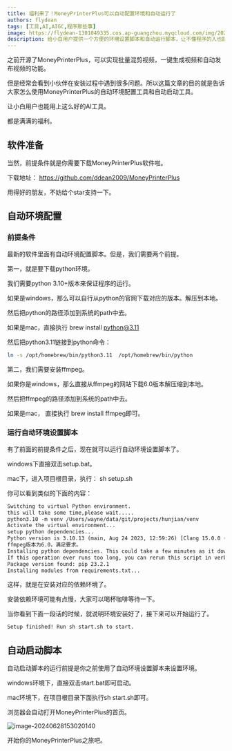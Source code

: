 ```yaml
---
title: 福利来了！MoneyPrinterPlus可以自动配置环境和自动运行了
authors: flydean
tags: [工具,AI,AIGC,程序那些事]
image: https://flydean-1301049335.cos.ap-guangzhou.myqcloud.com/img/202407041032551.png
description: 给小白用户提供一个方便的环境设置脚本和自动运行脚本，让不懂程序的人也能用上MoneyPrinterPlus
---
```


之前开源了MoneyPrinterPlus，可以实现批量混剪视频，一键生成视频和自动发布视频的功能。



但是经常会看到小伙伴在安装过程中遇到很多问题。所以这篇文章的目的就是告诉大家怎么使用MoneyPrinterPlus的自动环境配置工具和自动启动工具。



让小白用户也能用上这么好的AI工具。



都是满满的福利。



## 软件准备

当然，前提条件就是你需要下载MoneyPrinterPlus软件啦。 

下载地址： https://github.com/ddean2009/MoneyPrinterPlus

用得好的朋友，不妨给个star支持一下。



## 自动环境配置



### 前提条件

最新的软件里面有自动环境配置脚本。但是，我们需要两个前提。

第一，就是要下载python环境。

我们需要python 3.10+版本来保证程序的运行。



如果是windows，那么可以自行从python的官网下载对应的版本。解压到本地。

然后把python的路径添加到系统的path中去。



如果是mac，直接执行 brew install python@3.11

然后把python3.11链接到python命令：



```bash
ln -s /opt/homebrew/bin/python3.11  /opt/homebrew/bin/python
```



第二，我们需要安装ffmpeg。



如果你是windows，那么直接从ffmpeg的网站下载6.0版本解压缩到本地。 

然后把ffmpeg的路径添加到系统的path中去。



如果是mac， 直接执行 brew install ffmpeg即可。



### 运行自动环境设置脚本

有了前面的前提条件之后，现在就可以运行自动环境设置脚本了。



windows下直接双击setup.bat。

mac下，进入项目根目录，执行： sh setup.sh



你可以看到类似的下面的内容：

```txt
Switching to virtual Python environment.
this will take some time,please wait.....
python3.10 -m venv /Users/wayne/data/git/projects/hunjian/venv
Activate the virtual environment...
setup python dependencies...
Python version is 3.10.13 (main, Aug 24 2023, 12:59:26) [Clang 15.0.0 (clang-1500.0.40.1)]
ffmpeg版本为6.0，满足要求。
Installing python dependencies. This could take a few minutes as it downloads files.
If this operation ever runs too long, you can rerun this script in verbose mode to check.
Package version found: pip 23.2.1
Installing modules from requirements.txt...
```

这样，就是在安装对应的依赖环境了。

安装依赖环境可能有点慢，大家可以喝杯咖啡等待一下。

当你看到下面一段话的时候，就说明环境安装好了，接下来可以开始运行了。

```txt
Setup finished! Run sh start.sh to start.
```

## 自动启动脚本

自动启动脚本的运行前提是你之前使用了自动环境设置脚本来设置环境。



windows环境下，直接双击start.bat即可启动。



mac环境下，在项目根目录下面执行sh start.sh即可。



浏览器会自动打开MoneyPrinterPlus的首页。

![image-20240628153020140](https://flydean-1301049335.cos.ap-guangzhou.myqcloud.com/img/202407041032551.png)



开始你的MoneyPrinterPlus之旅吧。













